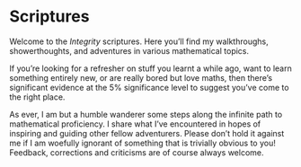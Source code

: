 # Scriptures

Welcome to the *Integrity* scriptures. Here you’ll find my walkthroughs, showerthoughts, and adventures in various mathematical topics.

If you’re looking for a refresher on stuff you learnt a while ago, want to learn something entirely new, or are really bored but love maths, then there’s significant evidence at the 5% significance level to suggest you’ve come to the right place.

As ever, I am but a humble wanderer some steps along the infinite path to mathematical proficiency. I share what I’ve encountered in hopes of inspiring and guiding other fellow adventurers. Please don’t hold it against me if I am woefully ignorant of something that is trivially obvious to you! Feedback, corrections and criticisms are of course always welcome.
